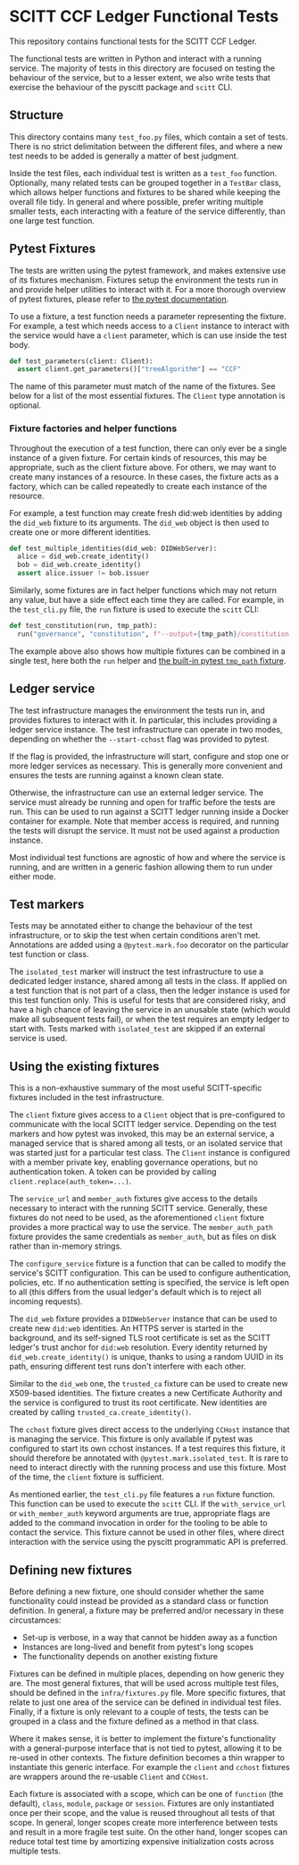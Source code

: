 # SCITT CCF Ledger Functional Tests

This repository contains functional tests for the SCITT CCF Ledger.

The functional tests are written in Python and interact with a running service.
The majority of tests in this directory are focused on testing the behaviour of
the service, but to a lesser extent, we also write tests that exercise the
behaviour of the pyscitt package and `scitt` CLI.

## Structure

This directory contains many `test_foo.py` files, which contain a set of tests.
There is no strict delimitation between the different files, and where a new
test needs to be added is generally a matter of best judgment.

Inside the test files, each individual test is written as a `test_foo`
function. Optionally, many related tests can be grouped together in a `TestBar`
class, which allows helper functions and fixtures to be shared while keeping
the overall file tidy. In general and where possible, prefer writing multiple
smaller tests, each interacting with a feature of the service differently, than
one large test function.

## Pytest Fixtures

The tests are written using the pytest framework, and makes extensive use of
its fixtures mechanism. Fixtures setup the environment the tests run in and
provide helper utilities to interact with it. For a more thorough overview of
pytest fixtures, please refer to [the pytest documentation](https://docs.pytest.org/en/7.2.x/explanation/fixtures.html).

To use a fixture, a test function needs a parameter representing the fixture.
For example, a test which needs access to a `Client` instance to interact with
the service would have a `client` parameter, which is can use inside the test
body.

```python
def test_parameters(client: Client):
  assert client.get_parameters()["treeAlgorithm"] == "CCF"
```

The name of this parameter must match of the name of the fixtures. See below
for a list of the most essential fixtures. The `Client` type annotation is
optional.

### Fixture factories and helper functions

Throughout the execution of a test function, there can only ever be a single
instance of a given fixture. For certain kinds of resources, this may be
appropriate, such as the client fixture above. For others, we may want to
create many instances of a resource. In these cases, the fixture acts as a
factory, which can be called repeatedly to create each instance of the
resource.

For example, a test function may create fresh did:web identities by adding the
`did_web` fixture to its arguments. The `did_web` object is then used to create
one or more different identities.

```python
def test_multiple_identities(did_web: DIDWebServer):
  alice = did_web.create_identity()
  bob = did_web.create_identity()
  assert alice.issuer != bob.issuer
```

Similarly, some fixtures are in fact helper functions which may not return any
value, but have a side effect each time they are called. For example, in the
`test_cli.py` file, the `run` fixture is used to execute the `scitt` CLI:

```python
def test_constitution(run, tmp_path):
  run("governance", "constitution", f"--output={tmp_path}/constitution.js")
```

The example above also shows how multiple fixtures can be combined in a single
test, here both the `run` helper and [the built-in pytest `tmp_path` fixture](https://docs.pytest.org/en/7.2.x/how-to/tmp_path.html).

## Ledger service

The test infrastructure manages the environment the tests run in, and provides
fixtures to interact with it. In particular, this includes providing a ledger
service instance. The test infrastructure can operate in two modes, depending
on whether the `--start-cchost` flag was provided to pytest.

If the flag is provided, the infrastructure will start, configure and stop one
or more ledger services as necessary. This is generally more convenient and
ensures the tests are running against a known clean state.

Otherwise, the infrastructure can use an external ledger service. The service
must already be running and open for traffic before the tests are run. This
can be used to run against a SCITT ledger running inside a Docker container for
example. Note that member access is required, and running the tests will
disrupt the service. It must not be used against a production instance.

Most individual test functions are agnostic of how and where the service is
running, and are written in a generic fashion allowing them to run under either
mode.

## Test markers

Tests may be annotated either to change the behaviour of the test
infrastructure, or to skip the test when certain conditions aren't met.
Annotations are added using a `@pytest.mark.foo` decorator on the particular
test function or class.

The `isolated_test` marker will instruct the test infrastructure to use a
dedicated ledger instance, shared among all tests in the class. If applied on a
test function that is not part of a class, then the ledger instance is used for
this test function only. This is useful for tests that are considered risky,
and have a high chance of leaving the service in an unusable state (which would
make all subsequent tests fail), or when the test requires an empty ledger to
start with. Tests marked with `isolated_test` are skipped if an external service
is used.


## Using the existing fixtures

This is a non-exhaustive summary of the most useful SCITT-specific fixtures
included in the test infrastructure.

The `client` fixture gives access to a `Client` object that is pre-configured
to communicate with the local SCITT ledger service. Depending on the test
markers and how pytest was invoked, this may be an external service, a managed
service that is shared among all tests, or an isolated service that was started
just for a particular test class. The `Client` instance is configured with a
member private key, enabling governance operations, but no authentication
token. A token can be provided by calling `client.replace(auth_token=...)`.

The `service_url` and `member_auth` fixtures give access to the details
necessary to interact with the running SCITT service. Generally, these fixtures
do not need to be used, as the aforementioned `client` fixture provides a more
practical way to use the service. The `member_auth_path` fixture provides the
same credentials as `member_auth`, but as files on disk rather than in-memory
strings.

The `configure_service` fixture is a function that can be called to modify the
service's SCITT configuration. This can be used to configure authentication,
policies, etc. If no authentication setting is specified, the service is left
open to all (this differs from the usual ledger's default which is to reject
all incoming requests).

The `did_web` fixture provides a `DIDWebServer` instance that can be used to
create new `did:web` identities. An HTTPS server is started in the background,
and its self-signed TLS root certificate is set as the SCITT ledger's trust
anchor for `did:web` resolution. Every identity returned by
`did_web.create_identity()` is unique, thanks to using a random UUID in its
path, ensuring different test runs don't interfere with each other.

Similar to the `did_web` one, the `trusted_ca` fixture can be used to create
new X509-based identities. The fixture creates a new Certificate Authority and
the service is configured to trust its root certificate. New identities are
created by calling `trusted_ca.create_identity()`.

The `cchost` fixture gives direct access to the underlying `CCHost` instance
that is managing the service. This fixture is only available if pytest was
configured to start its own cchost instances. If a test requires this fixture,
it should therefore be annotated with `@pytest.mark.isolated_test`. It is rare
to need to interact directly with the running process and use this fixture.
Most of the time, the `client` fixture is sufficient.

As mentioned earlier, the `test_cli.py` file features a `run` fixture function.
This function can be used to execute the `scitt` CLI. If the `with_service_url`
or `with_member_auth` keyword arguments are true, appropriate flags are added
to the command invocation in order for the tooling to be able to contact the
service. This fixture cannot be used in other files, where direct interaction
with the service using the pyscitt programmatic API is preferred.

## Defining new fixtures

Before defining a new fixture, one should consider whether the same
functionality could instead be provided as a standard class or function
definition. In general, a fixture may be preferred and/or necessary in these
circustamces:
- Set-up is verbose, in a way that cannot be hidden away as a function
- Instances are long-lived and benefit from pytest's long scopes
- The functionality depends on another existing fixture

Fixtures can be defined in multiple places, depending on how generic they are.
The most general fixtures, that will be used across multiple test files, should
be defined in the `infra/fixtures.py` file. More specific fixtures, that relate
to just one area of the service can be defined in individual test files.
Finally, if a fixture is only relevant to a couple of tests, the tests can be
grouped in a class and the fixture defined as a method in that class.

Where it makes sense, it is better to implement the fixture's functionality
with a general-purpose interface that is not tied to pytest, allowing it to be
re-used in other contexts. The fixture definition becomes a thin wrapper to
instantiate this generic interface. For example the `client` and `cchost`
fixtures are wrappers around the re-usable `Client` and `CCHost`.

Each fixture is associated with a scope, which can be one of `function` (the
default), `class`, `module`, `package` or `session`. Fixtures are only
instantiated once per their scope, and the value is reused throughout all tests
of that scope. In general, longer scopes create more interference between tests
and result in a more fragile test suite. On the other hand, longer scopes can
reduce total test time by amortizing expensive initialization costs across
multiple tests.

